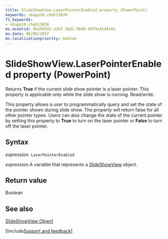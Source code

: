 ```yaml
---
title: SlideShowView.LaserPointerEnabled property (PowerPoint)
keywords: vbapp10.chm513038
f1_keywords:
- vbapp10.chm513038
ms.assetid: 9ba56542-a2bf-28d2-9609-50f9a4144c91
ms.date: 06/08/2017
ms.localizationpriority: medium
---
```



# SlideShowView.LaserPointerEnabled property (PowerPoint)

Returns **True** if the current slide show pointer is a laser pointer. This property is applicable only while the slide show is running. Read/write.

This property allows a user to programmatically query and set the state of the pointer shown during slide show. The property will return false for all other pointer types. Users can also change the state of the current pointer by setting this property to **True** to turn on the laser pointer or **False** to turn off the laser pointer.

## Syntax

_expression_. `LaserPointerEnabled`

_expression_ A variable that represents a [SlideShowView](PowerPoint.SlideShowView.md) object.


## Return value

Boolean


## See also


[SlideShowView Object](PowerPoint.SlideShowView.md)

[!include[Support and feedback](~/includes/feedback-boilerplate.md)]